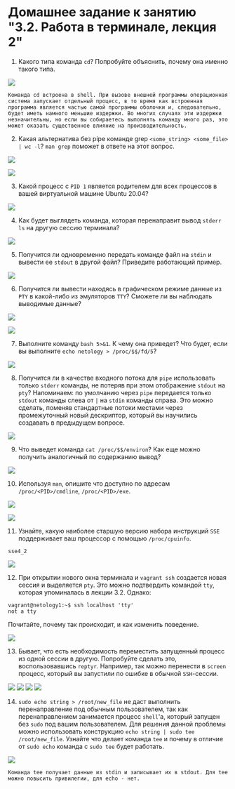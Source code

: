 # Домашнее задание к занятию "3.2. Работа в терминале, лекция 2"

1. Какого типа команда `cd`? Попробуйте объяснить, почему она именно такого типа.

![](img/type_cd.png)

```
Команда cd встроена в shell. При вызове внешней программы операционная система запускает отдельный процесс, в то время как встроенная программа является частью самой программы оболочки и, следовательно, будет иметь намного меньшие издержки. Во многих случаях эти издержки незначительны, но если вы собираетесь выполнять команду много раз, это может оказать существенное влияние на производительность.
```

2. Какая альтернатива без pipe команде grep `<some_string> <some_file> | wc -l`? `man grep` поможет в ответе на этот вопрос.

![](img/grep_count.png)

![](img/grep_man.png)


3. Какой процесс с `PID 1` является родителем для всех процессов в вашей виртуальной машине Ubuntu 20.04?

![](img/pstree.png)

4. Как будет выглядеть команда, которая перенаправит вывод `stderr ls` на другую сессию терминала?

![](img/stderr.png)

5. Получится ли одновременно передать команде файл на `stdin` и вывести ее `stdout` в другой файл? Приведите работающий пример.

![](img/stdin_stdout.png)

6. Получится ли вывести находясь в графическом режиме данные из `PTY` в какой-либо из эмуляторов `TTY`? Сможете ли вы наблюдать выводимые данные?

![](img/tty1.png)

![](img/tty2.png)

7. Выполните команду `bash 5>&1`. К чему она приведет? Что будет, если вы выполните `echo netology > /proc/$$/fd/5`?

![](img/proc5.png)

8. Получится ли в качестве входного потока для `pipe` использовать только `stderr` команды, не потеряв при этом отображение `stdout` на `pty`? Напоминаем: по умолчанию через `pipe` передается только `stdout` команды слева от `|` на `stdin` команды справа. Это можно сделать, поменяв стандартные потоки местами через промежуточный новый дескриптор, который вы научились создавать в предыдущем вопросе.

![](img/descript.png)

9. Что выведет команда `cat /proc/$$/environ`? Как еще можно получить аналогичный по содержанию вывод?

![](img/environ.png)

10. Используя `man`, опишите что доступно по адресам `/proc/<PID>/cmdline`, `/proc/<PID>/exe`.

![](img/cmdline.png)

![](img/exe.png)

11. Узнайте, какую наиболее старшую версию набора инструкций `SSE` поддерживает ваш процессор с помощью `/proc/cpuinfo`.

```
sse4_2
```
![](img/cpuinfo.png)

12. При открытии нового окна терминала и `vagrant ssh` создается новая сессия и выделяется `pty`. Это можно подтвердить командой `tty`, которая упоминалась в лекции 3.2. Однако:

```
vagrant@netology1:~$ ssh localhost 'tty'
not a tty
```
Почитайте, почему так происходит, и как изменить поведение.

![](img/ssh.png)

13. Бывает, что есть необходимость переместить запущенный процесс из одной сессии в другую. Попробуйте сделать это, воспользовавшись `reptyr`. Например, так можно перенести в `screen` процесс, который вы запустили по ошибке в обычной `SSH`-сессии.

![](img/reptyr_1.png)
![](img/reptyr_2.png)
![](img/reptyr_3.png)
![](img/reptyr_4.png)

14. `sudo echo string > /root/new_file` не даст выполнить перенаправление под обычным пользователем, так как перенаправлением занимается процесс `shell`'а, который запущен без `sudo` под вашим пользователем. Для решения данной проблемы можно использовать конструкцию `echo string | sudo tee /root/new_file`. Узнайте что делает команда `tee` и почему в отличие от `sudo echo` команда с `sudo tee` будет работать.

![](img/tee.png)

```
Команда tee получает данные из stdin и записывает их в stdout. Для tee можно повысить привилегии, для echo - нет.
```

